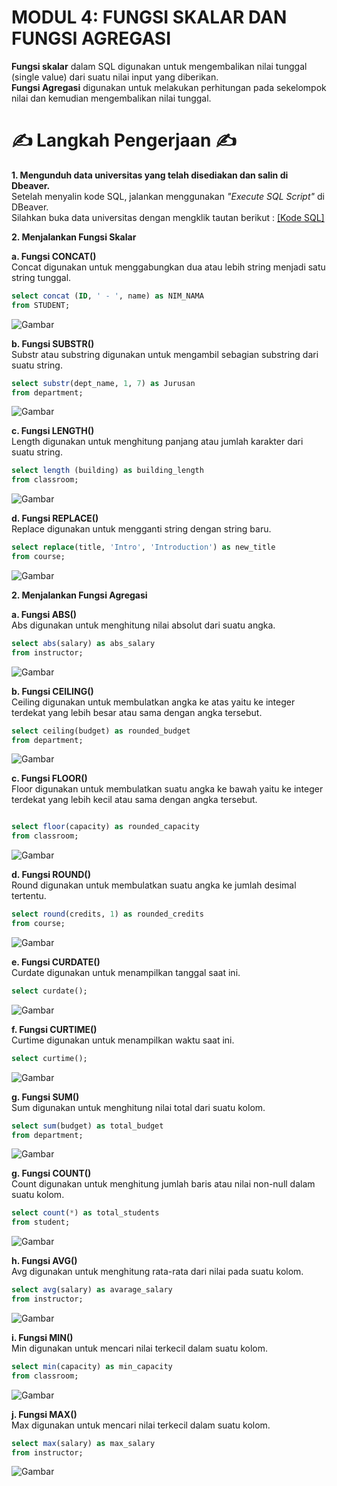 # MODUL 4: FUNGSI SKALAR DAN FUNGSI AGREGASI
<b>Fungsi skalar</b> dalam SQL digunakan untuk mengembalikan nilai tunggal (single value) dari suatu nilai input yang diberikan.
<br><b>Fungsi Agregasi</b> digunakan untuk melakukan perhitungan pada sekelompok nilai dan kemudian mengembalikan nilai tunggal.

# ✍ Langkah Pengerjaan ✍

<b>1. Mengunduh data universitas yang telah disediakan dan salin di Dbeaver.</b>
<br> Setelah menyalin kode SQL, jalankan menggunakan <i>"Execute SQL Script"</i> di DBeaver.
<br>Silahkan buka data universitas dengan mengklik tautan berikut : [[Kode SQL]](./sampel_universitas.sql)

<b>2. Menjalankan Fungsi Skalar </b> <br>

<b>a. Fungsi CONCAT()</b>
<br> Concat digunakan untuk menggabungkan dua atau lebih string menjadi satu string tunggal.

```sql
select concat (ID, ' - ', name) as NIM_NAMA
from STUDENT; 
```
![Gambar](./ss/1.png)

<b>b. Fungsi SUBSTR()</b>
<br> Substr atau substring digunakan untuk mengambil sebagian substring dari suatu string.

```sql
select substr(dept_name, 1, 7) as Jurusan 
from department; 
```
![Gambar](./ss/2.png)

<b>c. Fungsi LENGTH()</b>
<br> Length digunakan untuk menghitung panjang atau jumlah karakter dari suatu string.

```sql
select length (building) as building_length 
from classroom; 
```
![Gambar](./ss/3.png)

<b>d. Fungsi REPLACE()</b>
<br> Replace digunakan untuk mengganti string dengan string baru.

```sql
select replace(title, 'Intro', 'Introduction') as new_title 
from course; 
```
![Gambar](./ss/4.png)

<b>2. Menjalankan Fungsi Agregasi </b> <br>

<b>a. Fungsi ABS()</b>
<br> Abs digunakan untuk menghitung nilai absolut dari suatu angka.

```sql
select abs(salary) as abs_salary 
from instructor;
```
![Gambar](./ss/5.png)

<b>b. Fungsi CEILING()</b>
<br> Ceiling digunakan untuk membulatkan angka ke atas yaitu ke integer terdekat yang lebih besar atau sama dengan angka tersebut.

```sql
select ceiling(budget) as rounded_budget 
from department;
```
![Gambar](./ss/6.png)

<b>c. Fungsi FLOOR()</b>
<br> Floor digunakan untuk membulatkan suatu angka ke bawah yaitu ke integer terdekat yang lebih kecil atau sama dengan angka tersebut.

```sql

select floor(capacity) as rounded_capacity 
from classroom; 
```
![Gambar](./ss/7.png)

<b>d. Fungsi ROUND()</b>
<br> Round digunakan untuk membulatkan suatu angka ke jumlah desimal tertentu.

```sql
select round(credits, 1) as rounded_credits 
from course; 
```
![Gambar](./ss/8.png)

<b>e. Fungsi CURDATE()</b>
<br> Curdate digunakan untuk menampilkan tanggal saat ini.

```sql
select curdate(); 
```
![Gambar](./ss/9.png)

<b>f. Fungsi CURTIME()</b>
<br> Curtime digunakan untuk menampilkan waktu saat ini.

```sql
select curtime(); 
```
![Gambar](./ss/10.png)

<b>g. Fungsi SUM()</b>
<br> Sum digunakan untuk menghitung nilai total dari suatu kolom.

```sql
select sum(budget) as total_budget 
from department; 
```
![Gambar](./ss/11.png)

<b>g. Fungsi COUNT()</b>
<br> Count digunakan untuk menghitung jumlah baris atau nilai non-null dalam suatu kolom.
```sql
select count(*) as total_students 
from student;
```
![Gambar](./ss/12.png)

<b>h. Fungsi AVG()</b>
<br> Avg digunakan untuk menghitung rata-rata dari nilai pada suatu kolom.

```sql
select avg(salary) as avarage_salary 
from instructor; 
```
![Gambar](./ss/13.png)

<b>i. Fungsi MIN()</b>
<br> Min digunakan untuk mencari nilai terkecil dalam suatu kolom.

```sql
select min(capacity) as min_capacity 
from classroom;
```
![Gambar](./ss/14.png)

<b>j. Fungsi MAX()</b>
<br> Max digunakan untuk mencari nilai terkecil dalam suatu kolom.

```sql
select max(salary) as max_salary 
from instructor;
```
![Gambar](./ss/15.png)
